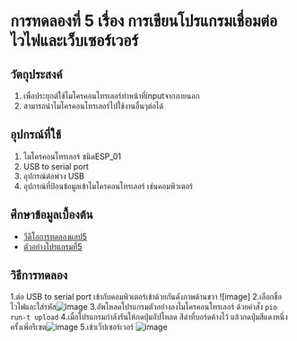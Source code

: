 # การทดลองที่ 5 เรื่อง การเขียนโปรแกรมเชื่อมต่อไวไฟและเว็บเซอร์เวอร์
## วัตถุประสงค์ 
1. เพื่อประยุกต์ใช้ไมโครคอนโทรเลอร์ทำหน้าที่inputจากภายนอก
2. สามารถนำไมโครคอนโทรเลอร์ไปใช้งานอื่นๆต่อได้
## อุปกรณ์ที่ใช้ 
1. ไมโครคอนโทรเลอร์ ชนิดESP_01
2. USB to serial port
3. อุปกรณ์ต่อพ่วง USB
4. อุปกรณ์ที่ป้อนข้อมูลเข้าไมโครคอนโทรเลอร์ เช่นคอมพิวเตอร์
## ศึกษาข้อมูลเบื้องต้น 
* [วีดีโอการทดลองแลป5](https://www.youtube.com/watch?v=VX-QNQcO-b4)
* [ตัวอย่างโปรแกรมที่5](https://github.com/choompol-boonmee/lab63b/tree/master/examples/05_Wifi-Web-Server)
## วิธีการทดลอง
1.ต่อ USB to serial port เข้ากับคอมพิวเตอร์เข้าด้วยกันดังภาพด้านขวา ![image]
2.เลือกชื่อไวไฟและใส่รหัส![image](https://user-images.githubusercontent.com/80879365/112303783-45142880-8ccf-11eb-80c4-6e02c45a11a8.png)
3.อัพโหลดโปรแกรมตัวอย่างลงไมโครคอนโทรเลอร์ ด้วยคำสั่ง `pio run-t upload`
4.เมื่อโปรแกรมกำลังรันให้กดปุ่มอัปโหลด สีดำที่บอร์ดค้างไว้ แล้วกดปุ่มสีแดงหนึ่งครั้งเพิ่อรีเซต![image](https://user-images.githubusercontent.com/80879365/112304289-e56a4d00-8ccf-11eb-9b4b-f388421bf71f.png)
5.เข้าเว็ปเซอร์เวอร์ ![image](https://user-images.githubusercontent.com/80879365/112304551-3417e700-8cd0-11eb-81d2-a2b0f4a48d52.png)
